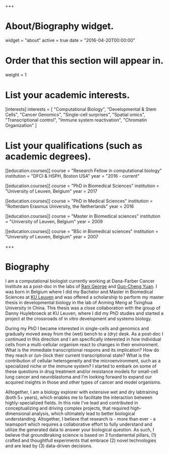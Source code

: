 +++
# About/Biography widget.
widget = "about"
active = true
date = "2016-04-20T00:00:00"

# Order that this section will appear in.
weight = 1

# List your academic interests.
[interests]
  interests = [
    "Computational Biology",
    "Developmental & Stem Cells",
    "Cancer Genomics",
    "Single-cell surprises",
    "Spatial omics",
    "Transcriptional control",
    "Immune system reactivation",
    "Chromatin Organization"
  ]

# List your qualifications (such as academic degrees).
[[education.courses]]
  course = "Research Fellow in computational biology"
  institution = "DFCI & HSPH, Boston USA"
  year = "2016 - current"

[[education.courses]]
  course = "PhD in Biomedical Sciences"
  institution = "University of Leuven, Belgium"
  year = 2017
  
[[education.courses]]
  course = "PhD in Medical Sciences"
  institution = "Rotterdam Erasmus University, the Netherlands"
  year = 2016

[[education.courses]]
  course = "Master in Biomedical sciences"
  institution = "University of Leuven, Belgium"
  year = 2009

[[education.courses]]
  course = "BSc in Biomedical sciences"
  institution = "University of Leuven, Belgium"
  year = 2007
 
+++

# Biography

I am a computational biologist currently working at Dana-Farber Cancer Institute as a post-doc in the labs of [Rani George](https://ranigeorgelab.dana-farber.org/) and [Guo-Cheng Yuan](http://bcb.dfci.harvard.edu/~gcyuan/). I was born in Belgium where I did my Bachelor and Master in Biomedical Sciences at [KU Leuven](https://www.kuleuven.be/english/) and was offered a scholarship to perform my master thesis in developmental biology in the lab of Anming Meng at Tsinghua University in China. This thesis was a close collaboration with the group of Danny Huylebroeck at KU Leuven, where I did my PhD studies and started a project at the crossroads of in vitro development and systems biology.

During my PhD I became interested in single-cells and genomics and gradually moved away from the (wet) bench to a (dry) desk. As a post-doc I continued in this direction and I am specifically interested in how individual cells from a multi-cellular organism react to changes in their environment. What is the immediate transcriptional respons and its implication? How do they reach or (un-)lock their current transcriptional state? What is the contribution of cellular heterogeneity and the microenvironment, such as a specialized niche or the immune system? I started to embark on some of these questions in drug treatment and/or resistance models for small-cell lung cancer and neuroblastoma and I'm looking forward to expand our acquired insights in those and other types of cancer and model organisms.

Alltogether, I am a biology explorer with extensive wet and dry labtraining (both 5+ years), which enables me to facilitate the interaction between highly-specialized fields. In this role I've lead and contributed in conceptualizing and driving complex projects, that required high-dimensional analysis, which ultimately lead to better biological understanding. Altogether, I believe that research is - more than ever - a teamsport which requires a collaborative effort to fully understand and utilize the generated data to answer your biological question.
As such, I believe that groundbraking science is based on 3 fundamental pillars, (1) crafted and thoughtfull experiments that embrace (2) novel technologies and are lead by (3) data-driven decisions.
